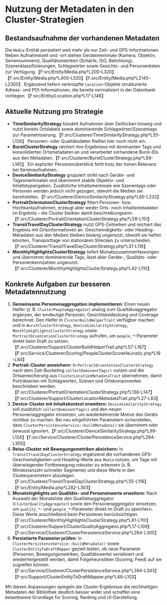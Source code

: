 # Nutzung der Metadaten in den Cluster-Strategien

## Bestandsaufnahme der vorhandenen Metadaten
Die `Media`-Entität persistiert weit mehr als nur Zeit- und GPS-Informationen. Neben Aufnahmezeit und -ort stehen Gerätemerkmale (Kamera, Objektiv, Seriennummern), Qualitätsmetriken (Schärfe, ISO, Belichtung), Szenenklassifizierungen, Schlagwörter sowie Gesichts- und Personenlisten zur Verfügung.【F:src/Entity/Media.php†L200-L320】【F:src/Entity/Media.php†L400-L520】【F:src/Entity/Media.php†L2145-L2300】 Ergänzend liefern verknüpfte `Location`-Objekte strukturierte Adress- und POI-Informationen, die bereits normalisiert in der Datenbank vorliegen.【F:src/Entity/Location.php†L17-L146】

## Aktuelle Nutzung pro Strategie
* **TimeSimilarityStrategy** bündelt Aufnahmen über Zeitlücken hinweg und nutzt bereits Ortslabels sowie dominierende Schlagwörter/Szenentags zur Parametrisierung.【F:src/Clusterer/TimeSimilarityStrategy.php†L55-L126】 Personen- oder Qualitätsdaten fließen hier noch nicht ein.
* **BurstClusterStrategy** reichert ihre Ergebnisse mit dominanten Tags und konsolidierten Ortsmetadaten an und verarbeitet vorhandene Burst-IDs aus den Metadaten.【F:src/Clusterer/BurstClusterStrategy.php†L69-L165】 Ein expliziter Personenüberblick fehlt trotz der hohen Relevanz bei Serienaufnahmen.
* **DeviceSimilarityStrategy** gruppiert strikt nach Geräte- und Tagesmerkmalen und übernimmt stabile Objektiv- und Inhaltstypangaben. Zusätzliche Inhaltsmerkmale wie Szenentags oder Personen werden jedoch nicht gezogen, obwohl die Medien sie bereitstellen.【F:src/Clusterer/DeviceSimilarityStrategy.php†L60-L232】
* **PortraitOrientationClusterStrategy** filtert Personen- bzw. Hochkantaufnahmen, erzeugt aber weder Orts- noch Inhaltsmetadaten im Ergebnis – die Cluster bleiben damit beschreibungsarm.【F:src/Clusterer/PortraitOrientationClusterStrategy.php†L58-L151】
* **TransitTravelDayClusterStrategy** nutzt GPS-Zeitreihen und reichert das Ergebnis mit Ortsinformationen an. Geschwindigkeits- oder Heading-Metadaten aus den Medien bleiben bislang ungenutzt, obwohl sie helfen könnten, Transporttage von stationären Strecken zu unterscheiden.【F:src/Clusterer/TransitTravelDayClusterStrategy.php†L31-L116】
* **MonthlyHighlightsClusterStrategy** liefert Monatszusammenfassungen und übernimmt dominierende Tags, lässt aber Geräte-, Qualitäts- oder Personenkennzahlen ungenutzt.【F:src/Clusterer/MonthlyHighlightsClusterStrategy.php†L42-L110】

## Konkrete Aufgaben zur besseren Metadatennutzung
1. **Gemeinsame Personenaggregation implementieren:** Einen neuen Helfer (z. B. `ClusterPeopleAggregator`) analog zum Qualitätsaggregator ergänzen, der eindeutige Personen, Gesichtsbedeckung und Coverage berechnet. Den Helfer in `ClusterBuildHelperTrait` verfügbar machen und in `BurstClusterStrategy`, `DeviceSimilarityStrategy`, `MonthlyHighlightsClusterStrategy` sowie `PortraitOrientationClusterStrategy` aufrufen, um `people_*`-Parameter direkt beim Draft zu setzen.【F:src/Clusterer/Support/ClusterBuildHelperTrait.php†L57-L187】【F:src/Service/Clusterer/Scoring/PeopleClusterScoreHeuristic.php†L19-L84】
2. **Portrait-Cluster anreichern:** In `PortraitOrientationClusterStrategy` nach dem Zeit-Bucketing `collectDominantTags()` nutzen und die Ortsanreicherung aus `ClusterLocationMetadataTrait` übernehmen, damit Porträtserien mit Schlagworten, Szenen und Ortskomponenten beschrieben werden.【F:src/Clusterer/PortraitOrientationClusterStrategy.php†L136-L147】【F:src/Clusterer/Support/ClusterLocationMetadataTrait.php†L27-L83】
3. **Device-Cluster mit Inhaltskontext erweitern:** `DeviceSimilarityStrategy` soll zusätzlich `collectDominantTags()` und den neuen Personenaggregator einsetzen, um wiederkehrende Motive des Geräts sichtbar zu machen. Bei neu eingeführten Parametern sicherstellen, dass `ClusterPersistenceService::buildMetadata()` sie übernimmt oder bewusst ignoriert.【F:src/Clusterer/DeviceSimilarityStrategy.php†L99-L124】【F:src/Service/Clusterer/ClusterPersistenceService.php†L264-L305】
4. **Reise-Cluster mit Bewegungsmetriken absichern:** In `TransitTravelDayClusterStrategy` ergänzend die vorhandenen GPS-Geschwindigkeiten und Heading-Werte aus `Media` nutzen, um Tage mit überwiegender Fortbewegung robuster zu erkennen (z. B. Mindestanzahl schneller Segmente) und diese Werte in den Clusterparametern abzulegen.【F:src/Clusterer/TransitTravelDayClusterStrategy.php†L55-L116】【F:src/Entity/Media.php†L282-L303】
5. **Monatshighlights um Qualitäts- und Personenwerte erweitern:** Nach Auswahl der Monatsliste den Qualitätsaggregator (`ClusterQualityAggregator`) sowie den Personenaggregator einsetzen, um `quality_*`- und `people_*`-Parameter direkt im Draft zu speichern. Diese Werte anschließend beim Persistieren berücksichtigen.【F:src/Clusterer/MonthlyHighlightsClusterStrategy.php†L81-L110】【F:src/Clusterer/Support/ClusterQualityAggregator.php†L17-L109】【F:src/Service/Clusterer/ClusterPersistenceService.php†L264-L305】
6. **Persistierte Parameter prüfen:** In `ClusterPersistenceService::buildMetadata()` sowie `ClusterEntityToDraftMapper` gezielt testen, ob neue Parameter (Personen, Bewegungsmetriken, Qualitätswerte) serialisiert und wiederhergestellt werden, damit Folgeheuristiken (Scoring, Feed) auf sie zugreifen können.【F:src/Service/Clusterer/ClusterPersistenceService.php†L264-L343】【F:src/Support/ClusterEntityToDraftMapper.php†L46-L103】

Mit diesen Anpassungen spiegeln die Cluster-Ergebnisse die reichhaltigen Metadaten der Bibliothek deutlich besser wider und schaffen eine belastbarere Grundlage für Scoring, Ranking und UI-Darstellung.
